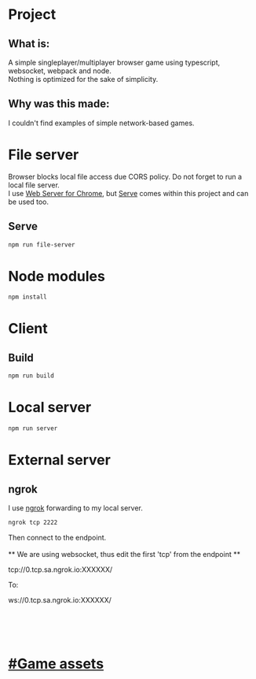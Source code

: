 # Project
## What is:
A simple singleplayer/multiplayer browser game using typescript, websocket, webpack and node.<br>
Nothing is optimized for the sake of simplicity.

## Why was this made:
I couldn't find examples of simple network-based games.

# File server
Browser blocks local file access due CORS policy. Do not forget to run a local file server.<br>
I use [Web Server for Chrome](https://chrome.google.com/webstore/detail/web-server-for-chrome/ofhbbkphhbklhfoeikjpcbhemlocgigb), but [Serve](https://www.npmjs.com/package/serve) comes within this project and can be used too.
## Serve
``` sh
npm run file-server
```

# Node modules
``` sh
npm install
```

# Client
## Build
``` sh
npm run build
```

# Local server
``` sh
npm run server
```

# External server
## ngrok
I use [ngrok](https://ngrok.com/) forwarding to my local server.

``` sh
ngrok tcp 2222
```

Then connect to the endpoint.<br>
<br>
** We are using websocket, thus edit the first 'tcp' from the endpoint **<br>

tcp://0.tcp.sa.ngrok.io:XXXXXX/<br>

To:<br>

ws://0.tcp.sa.ngrok.io:XXXXXX/<br>

<br>
<br>
<br>

# [#Game assets](https://github.com/K1p1p/zombie-survival/blob/main/assets-source.md)
